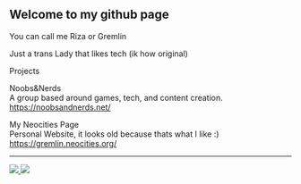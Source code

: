 ## Welcome to my github page

You can call me Riza or Gremlin

Just a trans Lady that likes tech (ik how original)

Projects

Noobs&Nerds
<br>
A group based around games, tech, and content creation.
<br>
https://noobsandnerds.net/

My Neocities Page
<br>
Personal Website, it looks old because thats what I like :)
<br>
https://gremlin.neocities.org/

---

<a href="https://www.youtube.com/@Gremlin982">
  <img src="https://img.shields.io/badge/YouTube-%23FF0000.svg?style=for-the-badge&logo=YouTube&logoColor=white" />
</a>

<a href="https://discord.gg/Rk9EuJkZ7z">
  <img src="https://dcbadge.vercel.app/api/server/Rk9EuJkZ7z" />
</a>
